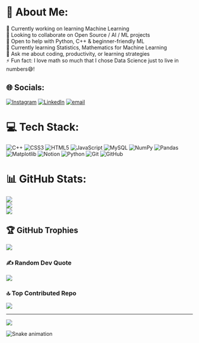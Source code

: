 # 💫 About Me:
🔭 Currently working on learning Machine Learning<br>👯 Looking to collaborate on Open Source / AI / ML projects<br>🤝 Open to help with Python, C++ & beginner-friendly ML<br>🌱 Currently learning Statistics, Mathematics for Machine Learning<br>💬 Ask me about coding, productivity, or learning strategies<br>⚡ Fun fact: I love math so much that I chose Data Science just to live in numbers😅!


## 🌐 Socials:
[![Instagram](https://img.shields.io/badge/Instagram-%23E4405F.svg?logo=Instagram&logoColor=white)](https://instagram.com/itzprodhosh) [![LinkedIn](https://img.shields.io/badge/LinkedIn-%230077B5.svg?logo=linkedin&logoColor=white)](https://linkedin.com/in/prodhoshvs) [![email](https://img.shields.io/badge/Email-D14836?logo=gmail&logoColor=white)](mailto:prodhosh3@gmail.com) 

# 💻 Tech Stack:
![C++](https://img.shields.io/badge/c++-%2300599C.svg?style=plastic&logo=c%2B%2B&logoColor=white) ![CSS3](https://img.shields.io/badge/css3-%231572B6.svg?style=plastic&logo=css3&logoColor=white) ![HTML5](https://img.shields.io/badge/html5-%23E34F26.svg?style=plastic&logo=html5&logoColor=white) ![JavaScript](https://img.shields.io/badge/javascript-%23323330.svg?style=plastic&logo=javascript&logoColor=%23F7DF1E) ![MySQL](https://img.shields.io/badge/mysql-4479A1.svg?style=plastic&logo=mysql&logoColor=white) ![NumPy](https://img.shields.io/badge/numpy-%23013243.svg?style=plastic&logo=numpy&logoColor=white) ![Pandas](https://img.shields.io/badge/pandas-%23150458.svg?style=plastic&logo=pandas&logoColor=white) ![Matplotlib](https://img.shields.io/badge/Matplotlib-%23ffffff.svg?style=plastic&logo=Matplotlib&logoColor=black) ![Notion](https://img.shields.io/badge/Notion-%23000000.svg?style=plastic&logo=notion&logoColor=white) ![Python](https://img.shields.io/badge/python-3670A0?style=plastic&logo=python&logoColor=ffdd54) ![Git](https://img.shields.io/badge/git-%23F05033.svg?style=plastic&logo=git&logoColor=white) ![GitHub](https://img.shields.io/badge/github-%23121011.svg?style=plastic&logo=github&logoColor=white)
# 📊 GitHub Stats:
![](https://github-readme-stats.vercel.app/api?username=PRODHOSH&theme=midnight-purple&hide_border=false&include_all_commits=false&count_private=false)<br/>
![](https://nirzak-streak-stats.vercel.app/?user=PRODHOSH&theme=midnight-purple&hide_border=false)<br/>
![](https://github-readme-stats.vercel.app/api/top-langs/?username=PRODHOSH&theme=midnight-purple&hide_border=false&include_all_commits=false&count_private=false&layout=compact)

## 🏆 GitHub Trophies
![](https://github-profile-trophy.vercel.app/?username=PRODHOSH&theme=midnight-purple&no-frame=false&no-bg=true&margin-w=4)

### ✍️ Random Dev Quote
![](https://quotes-github-readme.vercel.app/api?type=horizontal&theme=radical)

### 🔝 Top Contributed Repo
![](https://github-contributor-stats.vercel.app/api?username=PRODHOSH&limit=5&theme=dark&combine_all_yearly_contributions=true)

---
[![](https://visitcount.itsvg.in/api?id=PRODHOSH&icon=9&color=10)](https://visitcount.itsvg.in)

![Snake animation](https://raw.githubusercontent.com/{PRODHOSH}/{PRODHOSH}/output/github-contribution-grid-snake-dark.svg)
